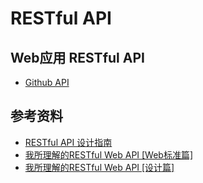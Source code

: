 # RESTful API

## Web应用 RESTful API
* [Github API](https://api.github.com)

## 参考资料
* [RESTful API 设计指南](http://www.ruanyifeng.com/blog/2014/05/restful_api.html)
* [我所理解的RESTful Web API [Web标准篇]](http://www.cnblogs.com/artech/p/restful-web-api-01.html)
* [我所理解的RESTful Web API [设计篇]](http://www.cnblogs.com/artech/p/restful-web-api-02.html)

